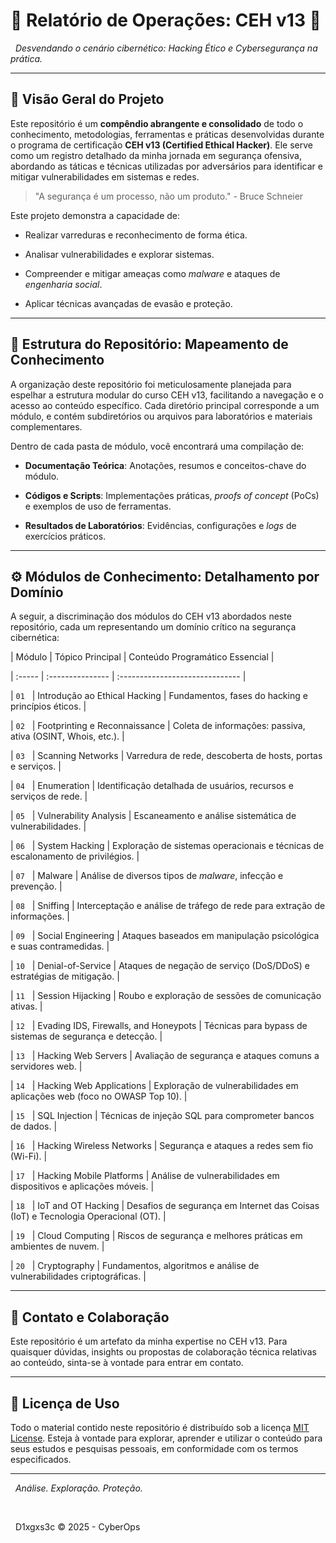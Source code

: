 <p align="center">





# 🚀 Relatório de Operações: CEH v13 🚀





<p align="center">



  <em>Desvendando o cenário cibernético: Hacking Ético e Cybersegurança na prática.</em>



</p>



---



## 🎯 Visão Geral do Projeto







Este repositório é um **compêndio abrangente e consolidado** de todo o conhecimento, metodologias, ferramentas e práticas desenvolvidas durante o programa de certificação **CEH v13 (Certified Ethical Hacker)**. Ele serve como um registro detalhado da minha jornada em segurança ofensiva, abordando as táticas e técnicas utilizadas por adversários para identificar e mitigar vulnerabilidades em sistemas e redes.







> "A segurança é um processo, não um produto." - Bruce Schneier







Este projeto demonstra a capacidade de:



* Realizar varreduras e reconhecimento de forma ética.



* Analisar vulnerabilidades e explorar sistemas.



* Compreender e mitigar ameaças como *malware* e ataques de *engenharia social*.



* Aplicar técnicas avançadas de evasão e proteção.







---







## 📂 Estrutura do Repositório: Mapeamento de Conhecimento







A organização deste repositório foi meticulosamente planejada para espelhar a estrutura modular do curso CEH v13, facilitando a navegação e o acesso ao conteúdo específico. Cada diretório principal corresponde a um módulo, e contém subdiretórios ou arquivos para laboratórios e materiais complementares.







Dentro de cada pasta de módulo, você encontrará uma compilação de:



* **Documentação Teórica**: Anotações, resumos e conceitos-chave do módulo.



* **Códigos e Scripts**: Implementações práticas, *proofs of concept* (PoCs) e exemplos de uso de ferramentas.



* **Resultados de Laboratórios**: Evidências, configurações e *logs* de exercícios práticos.







---







## ⚙️ Módulos de Conhecimento: Detalhamento por Domínio







A seguir, a discriminação dos módulos do CEH v13 abordados neste repositório, cada um representando um domínio crítico na segurança cibernética:







| Módulo | Tópico Principal | Conteúdo Programático Essencial |



| :----- | :--------------- | :------------------------------ |



| `01`   | Introdução ao Ethical Hacking | Fundamentos, fases do hacking e princípios éticos. |



| `02`   | Footprinting e Reconnaissance | Coleta de informações: passiva, ativa (OSINT, Whois, etc.). |



| `03`   | Scanning Networks | Varredura de rede, descoberta de hosts, portas e serviços. |



| `04`   | Enumeration | Identificação detalhada de usuários, recursos e serviços de rede. |



| `05`   | Vulnerability Analysis | Escaneamento e análise sistemática de vulnerabilidades. |



| `06`   | System Hacking | Exploração de sistemas operacionais e técnicas de escalonamento de privilégios. |



| `07`   | Malware | Análise de diversos tipos de *malware*, infecção e prevenção. |



| `08`   | Sniffing | Interceptação e análise de tráfego de rede para extração de informações. |



| `09`   | Social Engineering | Ataques baseados em manipulação psicológica e suas contramedidas. |



| `10`   | Denial-of-Service | Ataques de negação de serviço (DoS/DDoS) e estratégias de mitigação. |



| `11`   | Session Hijacking | Roubo e exploração de sessões de comunicação ativas. |



| `12`   | Evading IDS, Firewalls, and Honeypots | Técnicas para bypass de sistemas de segurança e detecção. |



| `13`   | Hacking Web Servers | Avaliação de segurança e ataques comuns a servidores web. |



| `14`   | Hacking Web Applications | Exploração de vulnerabilidades em aplicações web (foco no OWASP Top 10). |



| `15`   | SQL Injection | Técnicas de injeção SQL para comprometer bancos de dados. |



| `16`   | Hacking Wireless Networks | Segurança e ataques a redes sem fio (Wi-Fi). |



| `17`   | Hacking Mobile Platforms | Análise de vulnerabilidades em dispositivos e aplicações móveis. |



| `18`   | IoT and OT Hacking | Desafios de segurança em Internet das Coisas (IoT) e Tecnologia Operacional (OT). |



| `19`   | Cloud Computing | Riscos de segurança e melhores práticas em ambientes de nuvem. |



| `20`   | Cryptography | Fundamentos, algoritmos e análise de vulnerabilidades criptográficas. |







---







## 🤝 Contato e Colaboração







Este repositório é um artefato da minha expertise no CEH v13. Para quaisquer dúvidas, insights ou propostas de colaboração técnica relativas ao conteúdo, sinta-se à vontade para entrar em contato.







---







## 📄 Licença de Uso







Todo o material contido neste repositório é distribuído sob a licença [MIT License](LICENSE). Esteja à vontade para explorar, aprender e utilizar o conteúdo para seus estudos e pesquisas pessoais, em conformidade com os termos especificados.







---







<p align="center">



  <em>Análise. Exploração. Proteção.</em>



  <br>



  <span>D1xgxs3c &copy; 2025 - CyberOps</span>



</p>

